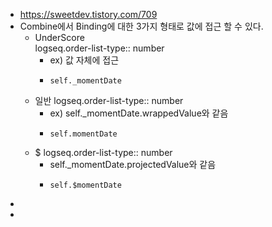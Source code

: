 - https://sweetdev.tistory.com/709
- Combine에서 Binding에 대한 3가지 형태로 값에 접근 할 수 있다.
	- UnderScore  
	  logseq.order-list-type:: number
		- ex) 값 자체에 접근
		- ```
		  self._momentDate
		  ```
	- 일반
	  logseq.order-list-type:: number
		- ex) self._momentDate.wrappedValue와 같음
		- ```
		  self.momentDate
		  ```
	- $
	  logseq.order-list-type:: number
		- self._momentDate.projectedValue와 같음
		- ```
		  self.$momentDate
		  ```
-
-